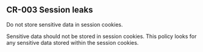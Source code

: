 ## CR-003 Session leaks

Do not store sensitive data in session cookies.

Sensitive data should not be stored in session cookies. This policy looks for any sensitive data stored within the session cookies.
